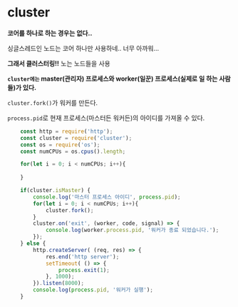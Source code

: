 # cluster

__코어를 하나로 하는 경우는 없다..__

싱글스레드인 노드는 코어 하나만 사용하네.. 너무 아까워... 

__그래서 클러스터링!!__ 노는 노드들을 사용

__`cluster에는` master(관리자) 프로세스와 worker(일꾼) 프로세스(실제로 일 하는 사람들)가 있다.__

`cluster.fork()`가 워커를 만든다.

`process.pid`로 현재 프로세스(마스터든 워커든)의 아이디를 가져올 수 있다.

```javascript
    const http = require('http');
    const cluster = require('cluster');
    const os = require('os');
    const numCPUs = os.cpus().length;

    for(let i = 0; i < numCPUs; i++){
        
    }

    if(cluster.isMaster) {
        console.log('마스터 프로세스 아이디', process.pid);
        for(let i = 0; i < numCPUs; i++){
            cluster.fork();
        }
        cluster.on('exit', (worker, code, signal) => {
            console.log(worker.process.pid, '워커가 종료 되었습니다.');
        });
    } else {
        http.createServer( (req, res) => {
            res.end('http server');
            setTimeout( () => {
                process.exit(1);
            }, 1000);
        }).listen(8000);
        console.log(process.pid, '워커가 실행');
    }
```